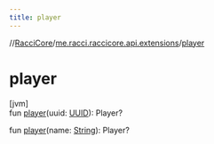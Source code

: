 ```yaml
---
title: player
---
```

//[RacciCore](../../index.html)/[me.racci.raccicore.api.extensions](index.html)/[player](player.html)



# player



[jvm]\
fun [player](player.html)(uuid: [UUID](https://docs.oracle.com/javase/8/docs/api/java/util/UUID.html)): Player?

fun [player](player.html)(name: [String](https://kotlinlang.org/api/latest/jvm/stdlib/kotlin/-string/index.html)): Player?




